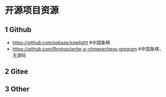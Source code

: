 # 开源项目资源

## 1  Github

- https://github.com/xqbase/xqwlight #中国象棋
- https://github.com/Royhoo/write-a-chinesechess-program #中国象棋，无源码

## 2 Gitee

## 3 Other
